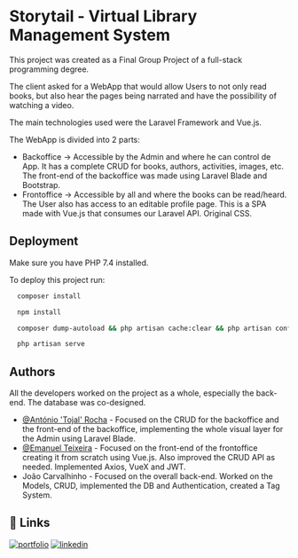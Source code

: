 # Storytail  - Virtual Library Management System

This project was created as a Final Group Project of a full-stack programming degree.

The client asked for a WebApp that would allow Users to not only read books, but also hear the pages being narrated and have the possibility of watching a video.

The main technologies used were the Laravel Framework and Vue.js.

The WebApp is divided into 2 parts:

- Backoffice -> Accessible by the Admin and where he can control de App. It has a complete CRUD for books, authors, activities, images, etc. The front-end of the backoffice was made using Laravel Blade and Bootstrap.
- Frontoffice -> Accessible by all and where the books can be read/heard. The User also has access to an editable profile page. This is a SPA made with Vue.js that consumes our Laravel API. Original CSS. 
## Deployment

Make sure you have PHP 7.4 installed.

To deploy this project run:

```bash
  composer install
```
```bash
  npm install
```
```bash
  composer dump-autoload && php artisan cache:clear && php artisan config:clear && php artisan route:clear && php artisan view:clear && php artisan optimize
```
```bash
  php artisan serve
```
  
## Authors

All the developers worked on the project as a whole, especially the back-end. The database was co-designed.

- [@António 'Tojal' Rocha](https://www.github.com/T0jal) - Focused on the CRUD for the backoffice and the front-end of the backoffice, implementing the whole visual layer for the Admin using Laravel Blade.  
- [@Emanuel Teixeira](https://www.github.com/manecz) - Focused on the front-end of the frontoffice creating it from scratch using Vue.js. Also improved the CRUD API as needed. Implemented Axios, VueX and JWT.
- João Carvalhinho - Focused on the overall back-end. Worked on the Models, CRUD, implemented the DB and Authentication, created a Tag System.

  
## 🔗 Links
[![portfolio](https://img.shields.io/badge/my_portfolio-000?style=for-the-badge&logo=ko-fi&logoColor=white)](http://www.tojal.pt/)
[![linkedin](https://img.shields.io/badge/linkedin-0A66C2?style=for-the-badge&logo=linkedin&logoColor=white)](https://www.linkedin.com/in/antoniopedrosilvarocha)
